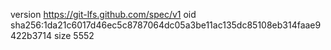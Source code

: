 version https://git-lfs.github.com/spec/v1
oid sha256:1da21c6017d46ec5c8787064dc05a3be11ac135dc85108eb314faae9422b3714
size 5552
